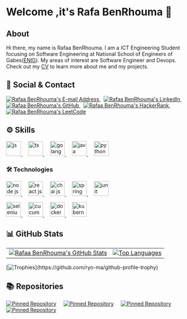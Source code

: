 # Welcome ,it's Rafa BenRhouma  👋

## About
Hi there, my name is Rafaa BenRhouma. I am a ICT Engineering Student focusing on Software Engineering at National School of Engineers of Gabes([ENIG](https://enig.rnu.tn/)). My areas of interest are Software Engineer and Devops. Check out my [CV](https://github.com/rafaa1999/CV_Representation) to learn more about me and my projects.

## 📇 Social & Contact

<div align="left">
  <a href="mailto:raferhouma10@gmail.com" target="_blank" rel="noreferrer"> <img alt="Rafaa BenRhouma's E-mail Address" src="https://img.shields.io/badge/E&#8209;mail-D14836?style=for-the-badge&logo=gmail&logoColor=white" /> </a>
  &nbsp;
  <a href="https://www.linkedin.com/in/rafaarhouma/" target="_blank" rel="noreferrer"> <img alt="Rafaa BenRhouma's LinkedIn" src="https://img.shields.io/badge/LinkedIn-0077B5?style=for-the-badge&logo=linkedin&logoColor=white" /> </a>
  &nbsp;
  <a href="https://github.com/rafaa1999" target="_blank" rel="noreferrer"> <img alt="Rafaa BenRhouma's GitHub" src="https://img.shields.io/badge/GitHub-100000?style=for-the-badge&logo=github&logoColor=white" /> </a>
  &nbsp;
  <a href="https://www.hackerrank.com/raferhouma10" target="_blank" rel="noreferrer"> <img alt="Rafaa BenRhouma's HackerRank" src="https://img.shields.io/badge/HackerRank-2EC866?style=for-the-badge&logo=HackerRank&logoColor=white" /> </a>
  &nbsp;
  <a href="https://leetcode.com/raferhouma10" target="_blank" rel="noreferrer"> <img alt="Rafaa BenRhouma's LeetCode" src="https://img.shields.io/badge/LeetCode-FFA116?style=for-the-badge&logo=LeetCode&logoColor=black" /> </a>
</div>

## ⚙ Skills

<div align="left">
  <a href="https://www.javascript.com/" target="_blank" rel="noreferrer"> <img src="https://user-images.githubusercontent.com/25181517/117447155-6a868a00-af3d-11eb-9cfe-245df15c9f3f.png" alt="js" width="40" height="40" /> </a>
  &nbsp; &nbsp;
  <a href="https://www.typescriptlang.org/" target="_blank" rel="noreferrer"> <img src="https://user-images.githubusercontent.com/25181517/183890598-19a0ac2d-e88a-4005-a8df-1ee36782fde1.png" alt="ts" width="40" height="40" /> </a>
  &nbsp; &nbsp;
  <a href="https://go.dev/" target="_blank" rel="noreferrer"> <img src="https://user-images.githubusercontent.com/25181517/192149581-88194d20-1a37-4be8-8801-5dc0017ffbbe.png" alt="golang" width="40" height="40" /> </a>
  &nbsp; &nbsp;
  <a href="https://www.java.com" target="_blank" rel="noreferrer"> <img src="https://user-images.githubusercontent.com/25181517/117201156-9a724800-adec-11eb-9a9d-3cd0f67da4bc.png" alt="java" width="40" height="40" /> </a>
  &nbsp; &nbsp;
  <a href="https://www.python.org/" target="_blank" rel="noreferrer"> <img src="https://user-images.githubusercontent.com/25181517/183423507-c056a6f9-1ba8-4312-a350-19bcbc5a8697.png" alt="python" width="40" height="40" /> </a>
  

 

### 🛠 Technologies

<div align="left">
  <a href="https://nodejs.org/en" target="_blank" rel="noreferrer"> <img src="https://user-images.githubusercontent.com/25181517/183568594-85e280a7-0d7e-4d1a-9028-c8c2209e073c.png" alt="node js" width="40" height="40" /> </a>
  &nbsp; &nbsp;
  <a href="https://react.dev/" target="_blank" rel="noreferrer"> <img src="https://user-images.githubusercontent.com/25181517/183897015-94a058a6-b86e-4e42-a37f-bf92061753e5.png" alt="react js" width="40" height="40" /> </a>
  &nbsp; &nbsp;
  <a href="https://www.chaijs.com/" target="_blank" rel="noreferrer"> <img src="https://user-images.githubusercontent.com/25181517/201476472-d2f5f644-cfc9-43e5-96d3-c8f40f18b5cb.png" alt="chai js" width="40" height="40" /> </a>
  &nbsp; &nbsp;
  <a href="https://spring.io/" target="_blank" rel="noreferrer"> <img src="https://user-images.githubusercontent.com/25181517/117201470-f6d56780-adec-11eb-8f7c-e70e376cfd07.png" alt="spring boot" width="40" height="40" /> </a>
  &nbsp; &nbsp;
  <a href="https://junit.org/junit5/" target="_blank" rel="noreferrer"> <img src="https://user-images.githubusercontent.com/25181517/117533873-484d4480-afef-11eb-9fad-67c8605e3592.png" alt="junit" width="40" height="40" /> </a>
  
  </br>

  <a href="https://www.selenium.dev/" target="_blank" rel="noreferrer"> <img src="https://user-images.githubusercontent.com/25181517/184103699-d1b83c07-2d83-4d99-9a1e-83bd89e08117.png" alt="selenium" width="40" height="40" /> </a>
 &nbsp; &nbsp;
   <a href="https://cucumber.io/" target="_blank" rel="noreferrer"> <img src="https://user-images.githubusercontent.com/25181517/184117353-4b437677-c4bb-4f4c-b448-af4920576732.png" alt="cucumber" width="40" height="40" /> </a>
 &nbsp; &nbsp;
    <a href="https://www.docker.com/" target="_blank" rel="noreferrer"> <img src="https://user-images.githubusercontent.com/25181517/117207330-263ba280-adf4-11eb-9b97-0ac5b40bc3be.png" alt="docker" width="40" height="40" /> </a>
 &nbsp; &nbsp;
    <a href="https://kubernetes.io/" target="_blank" rel="noreferrer"> <img src="https://user-images.githubusercontent.com/25181517/182534006-037f08b5-8e7b-4e5f-96b6-5d2a5558fa85.png" alt="kubernetes" width="40" height="40" /> </a>
</a>
  
</div>

## 📊 GitHub Stats

<table>
  <tr>
    <td>
      <a href="https://github.com/rafaa1999"> <img src="https://github-readme-stats-arasgungore.vercel.app/api?username=rafaa1999&hide_border=true&show_icons=true&count_private=true" alt="Rafaa BenRhouma's GitHub Stats" /> </a>
    </td>
    <td>
      <a href="https://github.com/rafaa1999"> <img src="https://github-readme-stats-arasgungore.vercel.app/api/top-langs/?username=rafaa1999&hide_border=true&langs_count=8&layout=compact&count_private=true" alt="Top Languages" /> </a>
    </td>
  </tr>
</table>

[![Trophies](https://github-profile-trophy-arasgungore.vercel.app/?username=rafaa1999&no-frame=true&no-bg=true&theme=juicyfresh&column=8&margin-w=5&margin-h=5&rank=-?)](https://github.com/ryo-ma/github-profile-trophy)


## 📚 Repositories

[![Pinned Repository](https://github-readme-stats.vercel.app/api/pin/?username=rafaa1999&repo=Video_Tracker)](https://github.com/rafaa1999/Video_Tracker)
&nbsp; &nbsp;
[![Pinned Repository](https://github-readme-stats.vercel.app/api/pin/?username=rafaa1999&repo=Backend_Node.js)](https://github.com/rafaa1999/Backend_Node.js)
&nbsp; &nbsp;
[![Pinned Repository](https://github-readme-stats.vercel.app/api/pin/?username=rafaa1999&repo=ReactJs_Architecture)](https://github.com/rafaa1999/ReactJs_Architecture)
&nbsp; &nbsp;
[![Pinned Repository](https://github-readme-stats.vercel.app/api/pin/?username=rafaa1999&repo=Backend_Spring_Boot)](https://github.com/rafaa1999/Backend_Spring_Boot)


